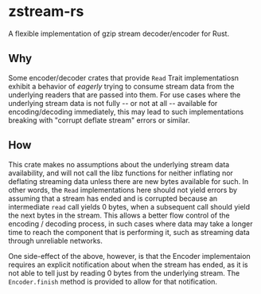 # zstream-rs
A flexible implementation of gzip stream decoder/encoder for Rust.

## Why

Some encoder/decoder crates that provide `Read` Trait implementatiosn exhibit a behavior of _eagerly_ trying to consume stream data from the underlying readers that are passed into them.
For use cases where the underlying stream data is not fully -- or not at all -- available for encoding/decoding immediately, this may lead to such implementations breaking with "corrupt deflate stream" errors or similar.

## How

This crate makes no assumptions about the underlying stream data availability, and will not call the libz functions for neither inflating nor deflating streaming data unless there are new bytes available for such. In other words, the `Read` implementations here should not yield errors by assuming that a stream has ended and is corrupted because an intermediate `read` call yields 0 bytes, when a subsequent call should yield the next bytes in the stream.
This allows a better flow control of the encoding / decoding process, in such cases where data may take a longer time to reach the component that is performing it, such as streaming data through unreliable networks.

One side-effect of the above, however, is that the Encoder implementaion requires an explicit notification about when the stream has ended, as it is not able to tell just by reading 0 bytes from the underlying stream.
The `Encoder.finish` method is provided to allow for that notification.
